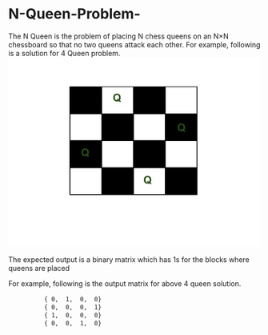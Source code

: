 # N-Queen-Problem-

The N Queen is the problem of placing N chess queens on an N×N chessboard so that no two queens attack each other.
For example, following is a solution for 4 Queen problem.
![](N_Queen_Problem.jpg)

The expected output is a binary matrix which has 1s for the blocks where queens are placed

For example, following is the output matrix for above 4 queen solution.

              { 0,  1,  0,  0}
              { 0,  0,  0,  1}
              { 1,  0,  0,  0}
              { 0,  0,  1,  0}
